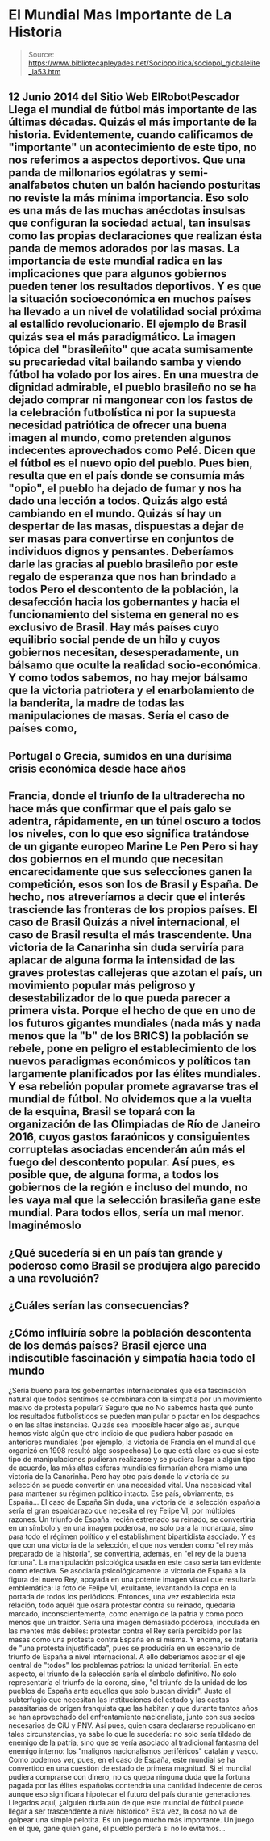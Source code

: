 # El Mundial Mas Importante de La Historia

> Source: https://www.bibliotecapleyades.net/Sociopolitica/sociopol_globalelite_la53.htm

12 Junio 2014
del Sitio Web
ElRobotPescador
Llega el mundial de fútbol más importante de las últimas décadas.
Quizás el más importante de la historia.
Evidentemente, cuando calificamos de "importante" un acontecimiento de este
tipo, no nos referimos a aspectos deportivos. Que una panda de millonarios
ególatras y semi-analfabetos chuten un balón haciendo posturitas no reviste
la más mínima importancia.
Eso solo es una más de las muchas anécdotas
insulsas que configuran la sociedad actual, tan insulsas como las propias
declaraciones que realizan ésta panda de memos adorados por las masas.
La importancia de este mundial radica en
las implicaciones que para algunos
gobiernos pueden tener los resultados deportivos. Y es que la situación
socioeconómica en muchos países ha llevado a un nivel de volatilidad social
próxima al estallido revolucionario.
El ejemplo de Brasil quizás sea el más paradigmático.
La imagen tópica del "brasileñito" que acata sumisamente su precariedad
vital bailando samba y viendo fútbol ha volado por los aires.
En una muestra de dignidad admirable, el pueblo brasileño no se ha dejado
comprar ni mangonear con los fastos de la celebración futbolística ni por la
supuesta necesidad patriótica de ofrecer una buena imagen al mundo, como
pretenden algunos indecentes aprovechados como Pelé.
Dicen que el fútbol es el nuevo opio del pueblo. Pues bien, resulta que en
el país donde se consumía más "opio", el pueblo ha dejado de fumar y nos ha
dado una lección a todos.
Quizás algo está cambiando en el mundo. Quizás sí hay un despertar de las
masas, dispuestas a dejar de ser masas para convertirse en conjuntos de
individuos dignos y pensantes.
Deberíamos darle las gracias al pueblo brasileño por este regalo de
esperanza que nos han brindado a todos
Pero el descontento de la población, la desafección hacia los gobernantes y
hacia el funcionamiento del sistema en general no es exclusivo de Brasil.
Hay más países cuyo equilibrio social pende de un hilo y cuyos gobiernos
necesitan, desesperadamente, un bálsamo que oculte la realidad
socio-económica. Y como todos sabemos, no hay mejor bálsamo que la victoria
patriotera y el enarbolamiento de la banderita, la madre de todas las
manipulaciones de masas.
Sería el caso de países como,
-
Portugal o Grecia, sumidos en una
durísima crisis económica desde hace años
-
Francia, donde el triunfo de la
ultraderecha no hace más que confirmar que el país galo se adentra,
rápidamente, en un túnel oscuro a todos los niveles, con lo que eso
significa tratándose de un gigante europeo
Marine Le Pen
Pero si hay dos gobiernos en el mundo que necesitan encarecidamente que sus
selecciones ganen la competición, esos son los de Brasil y España.
De hecho, nos atreveríamos a decir que el interés trasciende las fronteras
de los propios países.
El caso de Brasil
Quizás a nivel internacional, el caso de Brasil resulta el más trascendente.
Una victoria de la Canarinha sin duda serviría para aplacar de alguna forma
la intensidad de las graves protestas callejeras que azotan el país, un
movimiento popular más peligroso y desestabilizador de lo que pueda parecer
a primera vista.
Porque el hecho de que en uno de los futuros gigantes mundiales (nada más y
nada menos que la "b" de
los BRICS) la población se rebele, pone en peligro
el establecimiento de los nuevos paradigmas económicos y políticos tan
largamente planificados por las élites mundiales.
Y esa rebelión popular promete agravarse tras el mundial de fútbol.
No olvidemos que a la vuelta de la esquina, Brasil se topará con la
organización de las Olimpiadas de Río de Janeiro 2016, cuyos gastos
faraónicos y consiguientes corruptelas asociadas encenderán aún más el fuego
del descontento popular.
Así pues, es posible que, de alguna forma, a todos los gobiernos de la
región e incluso del mundo, no les vaya mal que la selección brasileña gane
este mundial. Para todos ellos, sería un mal menor.
Imaginémoslo
-
¿Qué sucedería si en un país tan grande
y poderoso como Brasil se produjera algo parecido a una revolución?
-
¿Cuáles serían las consecuencias?
-
¿Cómo influiría sobre la población
descontenta de los demás países? Brasil ejerce una indiscutible fascinación y
simpatía hacia todo el mundo
-
¿Sería bueno para los gobernantes
internacionales que esa fascinación natural que todos sentimos se combinara
con la simpatía por un movimiento masivo de protesta popular? Seguro que no
No sabemos hasta qué punto los resultados futbolísticos se pueden manipular
o pactar en los despachos o en las altas instancias.
Quizás sea imposible hacer algo así, aunque
hemos visto algún que otro indicio de que pudiera haber pasado en anteriores
mundiales (por ejemplo, la victoria de Francia en el mundial que organizó en
1998 resultó algo sospechosa)
Lo que está claro es que si este tipo de manipulaciones pudieran realizarse
y se pudiera llegar a algún tipo de acuerdo, las más altas esferas mundiales
firmarían ahora mismo una victoria de la Canarinha.
Pero hay otro país donde la victoria de su selección se puede convertir en
una necesidad vital.
Una necesidad vital para mantener su régimen político intacto.
Ese país, obviamente, es España...
El caso de España
Sin duda, una victoria de la selección española sería el gran espaldarazo
que necesita el rey Felipe VI, por múltiples razones.
Un triunfo de España, recién estrenado su reinado, se convertiría en un
símbolo y en una imagen poderosa, no solo para
la monarquía, sino para todo
el régimen político y el establishment bipartidista asociado.
Y es que con una victoria de la selección, el que nos venden como "el rey
más preparado de la historia", se convertiría, además, en "el rey de la
buena fortuna".
La manipulación psicológica usada en este caso sería tan evidente como
efectiva.
Se asociaría psicológicamente la victoria de España a la figura del nuevo
Rey, apoyada en una potente imagen visual que resultaría emblemática:
la
foto de Felipe VI, exultante, levantando la copa en la portada de todos los
periódicos.
Entonces, una vez establecida esta relación, todo aquél que osara protestar
contra su reinado, quedaría marcado, inconscientemente, como enemigo de la
patria y como poco menos que un traidor.
Sería una imagen demasiado poderosa, inoculada en las mentes más débiles:
protestar contra el Rey sería percibido por las masas como una protesta
contra España en sí misma.
Y encima, se trataría de "una protesta injustificada", pues se produciría en
un escenario de triunfo de España a nivel internacional. A ello deberíamos
asociar el eje central de "todos" los problemas patrios: la unidad
territorial.
En este aspecto, el triunfo de la selección sería el símbolo definitivo.
No solo representaría el triunfo de la corona, sino,
"el triunfo de la unidad de los pueblos de
España ante aquellos que solo buscan dividir".
Justo el subterfugio que necesitan las
instituciones del estado y las castas parasitarias de origen franquista que
las habitan y que durante tantos años se han aprovechado del enfrentamiento
nacionalista, junto con sus socios necesarios de CiU y PNV.
Así pues, quien osara declararse republicano en tales circunstancias, ya
sabe lo que le sucedería: no solo sería tildado de enemigo de la patria,
sino que se vería asociado al tradicional fantasma del enemigo interno:
los "malignos nacionalismos periféricos"
catalán y
vasco.
Como podemos ver, pues, en el caso de España, este mundial se ha convertido
en una cuestión de estado de primera magnitud.
Si el mundial pudiera comprarse con dinero, no os quepa ninguna duda que la
fortuna pagada por las élites españolas contendría una cantidad indecente de
ceros
aunque eso significara hipotecar el futuro del país durante
generaciones.
Llegados aquí, ¿alguien duda aún de que este mundial de fútbol puede llegar
a ser trascendente a nivel histórico? Esta vez, la cosa no va de golpear una
simple pelotita. Es un juego mucho más importante.
Un juego en el que, gane quien gane, el pueblo perderá
si no lo evitamos...
